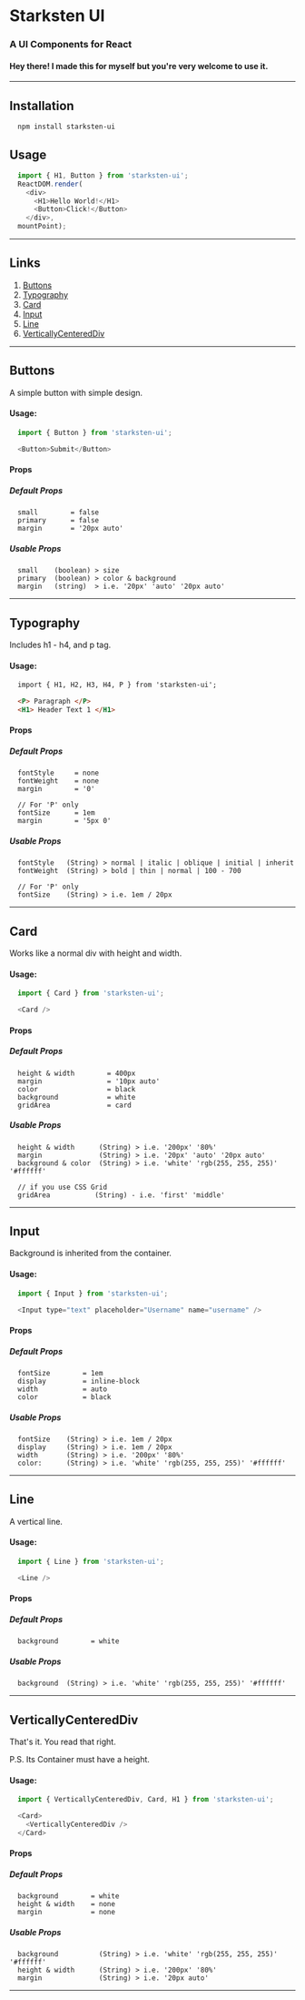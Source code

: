 # Starksten UI

### A UI Components for React

#### Hey there! I made this for myself but you're very welcome to use it.

---

## Installation

```
  npm install starksten-ui
```

## Usage

```javascript
  import { H1, Button } from 'starksten-ui';
  ReactDOM.render(
    <div>
      <H1>Hello World!</H1>
      <Button>Click!</Button>
    </div>,
  mountPoint);
```
---
## Links

1. [Buttons](#buttons)
1. [Typography](#typography)
1. [Card](#card)
1. [Input](#input)
1. [Line](#line)
1. [VerticallyCenteredDiv](#verticallyCenteredDiv)

---

## Buttons

A simple button with simple design.

#### Usage:

```javascript
  import { Button } from 'starksten-ui';

  <Button>Submit</Button>
```

#### Props

##### Default Props

```
  small        = false
  primary      = false
  margin       = '20px auto'
```

##### Usable Props


```
  small    (boolean) > size
  primary  (boolean) > color & background
  margin   (string)  > i.e. '20px' 'auto' '20px auto'
```
---
## Typography

Includes h1 - h4, and p tag.

#### Usage:

```html
  import { H1, H2, H3, H4, P } from 'starksten-ui';

  <P> Paragraph </P>
  <H1> Header Text 1 </H1>
```

#### Props

##### Default Props

```
  fontStyle     = none
  fontWeight    = none
  margin        = '0'

  // For 'P' only
  fontSize      = 1em 
  margin        = '5px 0'
```

##### Usable Props

```
  fontStyle   (String) > normal | italic | oblique | initial | inherit
  fontWeight  (String) > bold | thin | normal | 100 - 700

  // For 'P' only
  fontSize    (String) > i.e. 1em / 20px
```
---

## Card

Works like a normal div with height and width.

#### Usage:
```javascript
  import { Card } from 'starksten-ui';

  <Card />
```

#### Props

##### Default Props

```
  height & width        = 400px
  margin                = '10px auto'
  color                 = black
  background            = white
  gridArea              = card
```

##### Usable Props

```
  height & width      (String) > i.e. '200px' '80%'
  margin              (String) > i.e. '20px' 'auto' '20px auto'
  background & color  (String) > i.e. 'white' 'rgb(255, 255, 255)' '#ffffff'
  
  // if you use CSS Grid
  gridArea           (String) - i.e. 'first' 'middle'
```
---

## Input

Background is inherited from the container.

#### Usage:
```javascript
  import { Input } from 'starksten-ui';

  <Input type="text" placeholder="Username" name="username" />
```

#### Props

##### Default Props

```
  fontSize        = 1em
  display         = inline-block
  width           = auto
  color           = black
```

##### Usable Props

```
  fontSize    (String) > i.e. 1em / 20px
  display     (String) > i.e. 1em / 20px
  width       (String) > i.e. '200px' '80%'
  color:      (String) > i.e. 'white' 'rgb(255, 255, 255)' '#ffffff'
```
---

## Line

A vertical line.

#### Usage:
```javascript
  import { Line } from 'starksten-ui';

  <Line />
```

#### Props

##### Default Props

```
  background        = white
```

##### Usable Props

```
  background  (String) > i.e. 'white' 'rgb(255, 255, 255)' '#ffffff'
```
---

## VerticallyCenteredDiv

That's it. You read that right.

P.S. Its Container must have a height.

#### Usage:
```javascript
  import { VerticallyCenteredDiv, Card, H1 } from 'starksten-ui';

  <Card>
    <VerticallyCenteredDiv />
  </Card>
```

#### Props

##### Default Props

```
  background        = white
  height & width    = none
  margin            = none
```

##### Usable Props

```
  background          (String) > i.e. 'white' 'rgb(255, 255, 255)' '#ffffff'
  height & width      (String) > i.e. '200px' '80%'
  margin              (String) > i.e. '20px auto'
```
---
